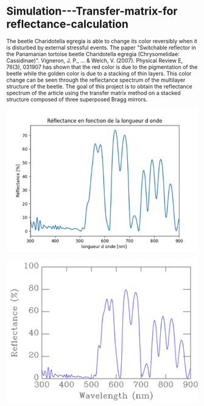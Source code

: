 # Simulation---Transfer-matrix-for reflectance-calculation

The beetle Charidotella egregia is able to change its color reversibly when it is disturbed by external stressful events. The paper "Switchable reflector in the Panamanian tortoise beetle Charidotella egregia (Chrysomelidae: Cassidinae)". Vigneron, J. P., ... & Welch, V. (2007). Physical Review E, 76(3), 031907 has shown that the red color is due to the pigmentation of the beetle while the golden color is due to a stacking of thin layers. This color change can be seen through the reflectance spectrum of the multilayer structure of the beetle. The goal of this project is to obtain the reflectance spectrum of the article using the transfer matrix method on a stacked structure composed of three superposed Bragg mirrors.





<p align="center">
<img src="https://github.com/gipi333/Simulation---Transfer-matrix-for-reflectance-calculation---Switchable-reflector-in-the-Panamanian-/blob/main/Reflectance_program.png">
</p>

<p align="center">
<img src="https://github.com/gipi333/Simulation---Transfer-matrix-for-reflectance-calculation---Switchable-reflector-in-the-Panamanian-/blob/main/Reflectance_article.png">
</p>



